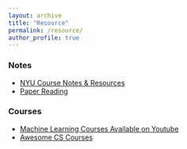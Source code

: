 ```yaml
---
layout: archive
title: "Resource"
permalink: /resource/
author_profile: true
---
```


### Notes

+ [NYU Course Notes & Resources](https://chuanyangjin.github.io/resource/nyu-course-notes-and-resources)
+ [Paper Reading](https://github.com/chuanyangjin/Paper-Reading)

### Courses

+ [Machine Learning Courses Available on Youtube](https://chuanyangjin.github.io/resource/ml-youtube-courses)
+ [Awesome CS Courses](https://chuanyangjin.github.io/resource/awesome-cs-courses)
